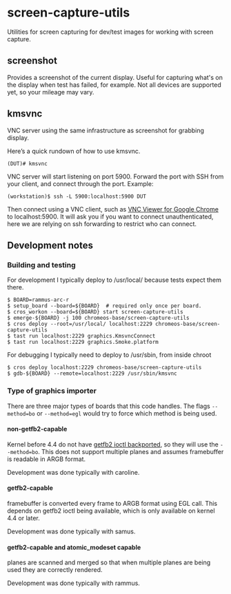 # screen-capture-utils

Utilities for screen capturing for dev/test
images for working with screen capture.

## screenshot

Provides a screenshot of the current display. Useful for capturing what's on the
display when test has failed, for example.  Not all devices are supported yet,
so your mileage may vary.

## kmsvnc

VNC server using the same infrastructure as screenshot for grabbing display.

Here’s a quick rundown of how to use kmsvnc.

```shell
(DUT)# kmsvnc
```

VNC server will start listening on port 5900. Forward the port with SSH from
your client, and connect through the port. Example:

```shell
(workstation)$ ssh -L 5900:localhost:5900 DUT
```

Then connect using a VNC client, such as [VNC Viewer for Google
Chrome](https://chrome.google.com/webstore/detail/vnc%C2%AE-viewer-for-google-ch/iabmpiboiopbgfabjmgeedhcmjenhbla)
to localhost:5900. It will ask you if you want to connect unauthenticated, here
we are relying on ssh forwarding to restrict who can connect.

## Development notes

### Building and testing

For development I typically deploy to /usr/local/ because tests expect them there.

```
$ BOARD=rammus-arc-r
$ setup_board --board=${BOARD}  # required only once per board.
$ cros_workon --board=${BOARD} start screen-capture-utils
$ emerge-${BOARD} -j 100 chromeos-base/screen-capture-utils
$ cros deploy --root=/usr/local/ localhost:2229 chromeos-base/screen-capture-utils
$ tast run localhost:2229 graphics.KmsvncConnect
$ tast run localhost:2229 graphics.Smoke.platform
```

For debugging I typically need to deploy to /usr/sbin, from inside chroot

```
$ cros deploy localhost:2229 chromeos-base/screen-capture-utils
$ gdb-${BOARD} --remote=localhost:2229 /usr/sbin/kmsvnc
```

### Type of graphics importer

There are three major types of boards that this code handles.  The flags
`--method=bo` or `--method=egl` would try to force which method is being used.

#### non-getfb2-capable

Kernel before 4.4 do not have [getfb2 ioctl
backported](https://chromium-review.googlesource.com/c/chromiumos/third_party/kernel/+/2001263/4),
so they will use the `--method=bo`. This does not support multiple planes and
assumes framebuffer is readable in ARGB format.

Development was done typically with caroline.

#### getfb2-capable

framebuffer is converted every frame to ARGB format using EGL call. This depends
on getfb2 ioctl being available, which is only available on kernel 4.4 or later.

Development was done typically with samus.

#### getfb2-capable and atomic_modeset capable

planes are scanned and merged so that when multiple planes are being used they
are correctly rendered.

Development was done typically with rammus.
